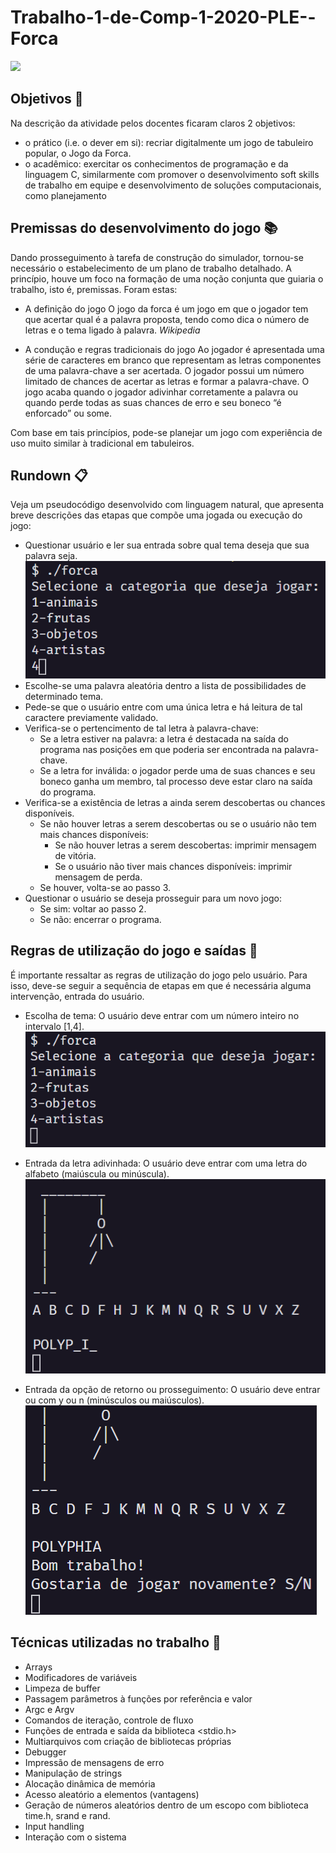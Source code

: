 # Trabalho-1-de-Comp-1-2020-PLE--Forca

[![](https://yt-embed.herokuapp.com/embed?v=XN1NnVgN6_M&ab_channel=VictorHofstetter)](https://youtu.be/XN1NnVgN6_M "")

## Objetivos 🎯
Na descrição da atividade pelos docentes ficaram claros 2 objetivos:
-	o prático (i.e. o dever em si): recriar digitalmente um jogo de tabuleiro popular, o Jogo da Forca.
-	o acadêmico: exercitar os conhecimentos de programação e da linguagem C, similarmente com promover o desenvolvimento soft skills de trabalho em equipe e desenvolvimento de soluções computacionais, como planejamento 

## Premissas do desenvolvimento do jogo 📚
Dando prosseguimento à tarefa de construção do simulador, tornou-se necessário o estabelecimento de um plano de trabalho detalhado.
A princípio, houve um foco na formação de uma noção conjunta que guiaria o trabalho, isto é, premissas. Foram estas: 
-	A definição do jogo
O jogo da forca é um jogo em que o jogador tem que acertar qual é a palavra proposta, tendo como dica o número de letras e o tema ligado à palavra.  _Wikipedia_

-	A condução e regras tradicionais do jogo
Ao jogador é apresentada uma série de caracteres em branco que representam as letras componentes de uma palavra-chave a ser acertada. 
O jogador possui um número limitado de chances de acertar as letras e formar a palavra-chave. 
O jogo acaba quando o jogador adivinhar corretamente a palavra ou quando perde todas as suas chances de erro e seu boneco “é enforcado” ou some.

Com base em tais princípios, pode-se planejar um jogo com experiência de uso muito similar à tradicional em tabuleiros.

## Rundown 📋
Veja um pseudocódigo desenvolvido com linguagem natural, que apresenta breve descrições das etapas que compõe uma jogada ou execução do jogo:
-	Questionar usuário e ler sua entrada sobre qual tema deseja que sua palavra seja.
![image3](https://github.com/VicHofs/Trabalho-1-de-Comp-1-2020-PLE--Forca/blob/main/assets/intro%20filled.png)
-	Escolhe-se uma palavra aleatória dentro a lista de possibilidades de determinado tema.
-	Pede-se que o usuário entre com uma única letra e há leitura de tal caractere previamente validado.
  -	Verifica-se o pertencimento de tal letra à palavra-chave:
    -	Se a letra estiver na palavra: a letra é destacada na saída do programa nas posições em que poderia ser encontrada na palavra-chave.
    -	Se a letra for inválida: o jogador perde uma de suas chances e seu boneco ganha um membro, tal processo deve estar claro na saída do programa.
  -	Verifica-se a existência de letras a ainda serem descobertas ou chances disponíveis.
    -	Se não houver letras a serem descobertas ou se o usuário não tem mais chances disponíveis:
          -	Se não houver letras a serem descobertas: imprimir mensagem de vitória.
          -	Se o usuário não tiver mais chances disponíveis: imprimir mensagem de perda. 
    -	Se houver, volta-se ao passo 3. 
  -	Questionar o usuário se deseja prosseguir para um novo jogo:
      -	Se sim: voltar ao passo 2.
      -	Se não: encerrar o programa.

## Regras de utilização do jogo e saídas 📝
É importante ressaltar as regras de utilização do jogo pelo usuário. Para isso, deve-se seguir a sequência de etapas em que é necessária alguma intervenção, entrada do usuário. 
- Escolha de tema: O usuário deve entrar com um número inteiro no intervalo [1,4].
![image1](https://github.com/VicHofs/Trabalho-1-de-Comp-1-2020-PLE--Forca/blob/main/assets/intro.png)

- Entrada da letra adivinhada: O usuário deve entrar com uma letra do alfabeto (maiúscula ou minúscula).
![image2](https://github.com/VicHofs/Trabalho-1-de-Comp-1-2020-PLE--Forca/blob/main/assets/game%20screen%20filled.png)
   
- Entrada da opção de retorno ou prosseguimento: O usuário deve entrar ou com y ou n (minúsculos ou maiúsculos).
![image3](https://github.com/VicHofs/Trabalho-1-de-Comp-1-2020-PLE--Forca/blob/main/assets/endcard.png)
 
## Técnicas utilizadas no trabalho 🧠
-	Arrays
-	Modificadores de variáveis 
-	Limpeza de buffer
-	Passagem parâmetros à funções por referência e valor
-	Argc e Argv
-	Comandos de iteração, controle de fluxo
-	Funções de entrada e saída da biblioteca <stdio.h>
-	Multiarquivos com criação de bibliotecas próprias
-	Debugger
-	Impressão de mensagens de erro
-	Manipulação de strings
-	Alocação dinâmica de memória
-	Acesso aleatório a elementos (vantagens)
-	Geração de números aleatórios dentro de um escopo com biblioteca time.h, srand e rand.
-	Input handling
- Interação com o sistema
